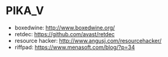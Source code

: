 # PIKA_V

- boxedwine: http://www.boxedwine.org/
- retdec: https://github.com/avast/retdec
- resource hacker: http://www.angusj.com/resourcehacker/
- riffpad: https://www.menasoft.com/blog/?p=34
